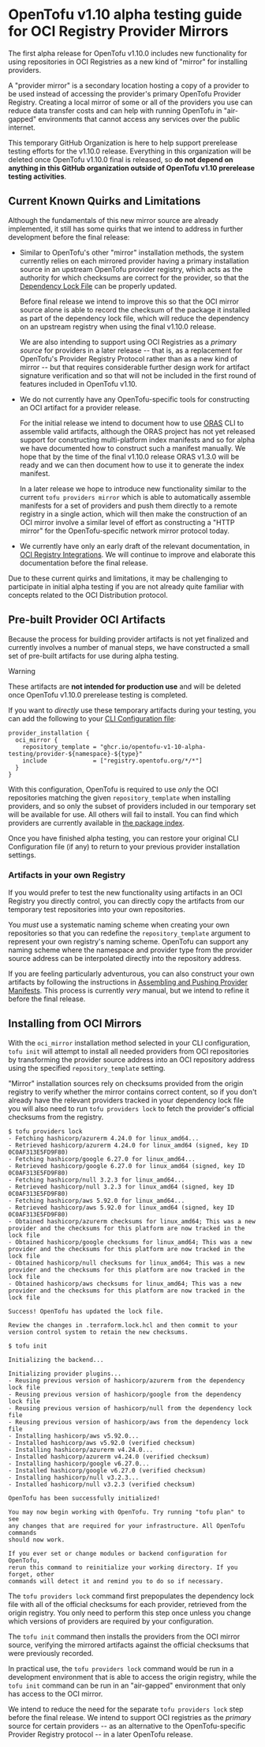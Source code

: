 # OpenTofu v1.10 alpha testing guide for OCI Registry Provider Mirrors

The first alpha release for OpenTofu v1.10.0 includes new functionality for using repositories in OCI Registries as a new kind of "mirror" for installing providers.

A "provider mirror" is a secondary location hosting a copy of a provider to be used instead of accessing the provider's primary OpenTofu Provider Registry. Creating a local mirror of some or all of the providers you use can reduce data transfer costs and can help with running OpenTofu in "air-gapped" environments that cannot access any services over the public internet.

This temporary GitHub Organization is here to help support prerelease testing efforts for the v1.10.0 release. Everything in this organization will be deleted once OpenTofu v1.10.0 final is released, so **do not depend on anything in this GitHub organization outside of OpenTofu v1.10 prerelease testing activities**.

## Current Known Quirks and Limitations

Although the fundamentals of this new mirror source are already implemented, it still has some quirks that we intend to address in further development before the final release:

- Similar to OpenTofu's other "mirror" installation methods, the system currently relies on each mirrored provider having a primary installation source in an upstream OpenTofu provider registry, which acts as the authority for which checksums are correct for the provider, so that the [Dependency Lock File](https://opentofu.org/docs/language/files/dependency-lock/) can be properly updated.

    Before final release we intend to improve this so that the OCI mirror source alone is able to record the checksum of the package it installed as part of the dependency lock file, which will reduce the dependency on an upstream registry when using the final v1.10.0 release.
    
    We are also intending to support using OCI Registries as a _primary source_ for providers in a later release -- that is, as a replacement for OpenTofu's Provider Registry Protocol rather than as a new kind of mirror -- but that requires considerable further design work for artifact signature verification and so that will not be included in the first round of features included in OpenTofu v1.10.

- We do not currently have any OpenTofu-specific tools for constructing an OCI artifact for a provider release.

    For the initial release we intend to document how to use [ORAS](https://oras.land/) CLI to assemble valid artifacts, although the ORAS project has not yet released support for constructing multi-platform index manifests and so for alpha we have documented how to construct such a manifest manually. We hope that by the time of the final v1.10.0 release ORAS v1.3.0 will be ready and we can then document how to use it to generate the index manifest.
    
    In a later release we hope to introduce new functionality similar to the current `tofu providers mirror` which is able to automatically assemble manifests for a set of providers and push them directly to a remote registry in a single action, which will then make the construction of an OCI mirror involve a similar level of effort as constructing a "HTTP mirror" for the OpenTofu-specific network mirror protocol today.
    
- We currently have only an early draft of the relevant documentation, in [OCI Registry Integrations](http://opentofu.org/docs/main/cli/oci_registries/). We will continue to improve and elaborate this documentation before the final release.

Due to these current quirks and limitations, it may be challenging to participate in initial alpha testing if you are not already quite familiar with concepts related to the OCI Distribution protocol.

## Pre-built Provider OCI Artifacts

Because the process for building provider artifacts is not yet finalized and currently involves a number of manual steps, we have constructed a small set of pre-built artifacts for use during alpha testing.

> [!WARNING]
>
> These artifacts are **not intended for production use** and will be deleted once OpenTofu v1.10.0 prerelease testing is completed.

If you want to _directly_ use these temporary artifacts during your testing, you can add the following to your [CLI Configuration file](https://opentofu.org/docs/main/cli/config/config-file/):

```hcl
provider_installation {
  oci_mirror {
    repository_template = "ghcr.io/opentofu-v1-10-alpha-testing/provider-${namespace}-${type}"
    include             = ["registry.opentofu.org/*/*"]
  }
}
```

With this configuration, OpenTofu is required to use _only_ the OCI repositories matching the given `repository_template` when installing providers, and so only the subset of providers included in our temporary set will be available for use. All others will fail to install. You can find which providers are currently available in [the package index](https://github.com/orgs/opentofu-v1-10-alpha-testing/packages).

Once you have finished alpha testing, you can restore your original CLI Configuration file (if any) to return to your previous provider installation settings.

### Artifacts in your own Registry

If you would prefer to test the new functionality using artifacts in an OCI Registry you directly control, you can directly copy the artifacts from our temporary test repositories into your own repositories.

You _must_ use a systematic naming scheme when creating your own repositories so that you can redefine the `repository_template` argument to represent your own registry's naming scheme. OpenTofu can support any naming scheme where the namespace and provider type from the provider source address can be interpolated directly into the repository address.

If you are feeling particularly adventurous, you can also construct your own artifacts by following the instructions in [Assembling and Pushing Provider Manifests](http://opentofu.org/docs/main/cli/oci_registries/provider-mirror/#assembling-and-pushing-provider-manifests). This process is currently _very_ manual, but we intend to refine it before the final release.

## Installing from OCI Mirrors

With the `oci_mirror` installation method selected in your CLI configuration, `tofu init` will attempt to install all needed providers from OCI repositories by transforming the provider source address into an OCI repository address using the specified `repository_template` setting.

"Mirror" installation sources rely on checksums provided from the origin registry to verify whether the mirror contains correct content, so if you don't already have the relevant providers tracked in your dependency lock file you will also need to run `tofu providers lock` to fetch the provider's official checksums from the registry.

```shellsession
$ tofu providers lock
- Fetching hashicorp/azurerm 4.24.0 for linux_amd64...
- Retrieved hashicorp/azurerm 4.24.0 for linux_amd64 (signed, key ID 0C0AF313E5FD9F80)
- Fetching hashicorp/google 6.27.0 for linux_amd64...
- Retrieved hashicorp/google 6.27.0 for linux_amd64 (signed, key ID 0C0AF313E5FD9F80)
- Fetching hashicorp/null 3.2.3 for linux_amd64...
- Retrieved hashicorp/null 3.2.3 for linux_amd64 (signed, key ID 0C0AF313E5FD9F80)
- Fetching hashicorp/aws 5.92.0 for linux_amd64...
- Retrieved hashicorp/aws 5.92.0 for linux_amd64 (signed, key ID 0C0AF313E5FD9F80)
- Obtained hashicorp/azurerm checksums for linux_amd64; This was a new provider and the checksums for this platform are now tracked in the lock file
- Obtained hashicorp/google checksums for linux_amd64; This was a new provider and the checksums for this platform are now tracked in the lock file
- Obtained hashicorp/null checksums for linux_amd64; This was a new provider and the checksums for this platform are now tracked in the lock file
- Obtained hashicorp/aws checksums for linux_amd64; This was a new provider and the checksums for this platform are now tracked in the lock file

Success! OpenTofu has updated the lock file.

Review the changes in .terraform.lock.hcl and then commit to your
version control system to retain the new checksums.

$ tofu init

Initializing the backend...

Initializing provider plugins...
- Reusing previous version of hashicorp/azurerm from the dependency lock file
- Reusing previous version of hashicorp/google from the dependency lock file
- Reusing previous version of hashicorp/null from the dependency lock file
- Reusing previous version of hashicorp/aws from the dependency lock file
- Installing hashicorp/aws v5.92.0...
- Installed hashicorp/aws v5.92.0 (verified checksum)
- Installing hashicorp/azurerm v4.24.0...
- Installed hashicorp/azurerm v4.24.0 (verified checksum)
- Installing hashicorp/google v6.27.0...
- Installed hashicorp/google v6.27.0 (verified checksum)
- Installing hashicorp/null v3.2.3...
- Installed hashicorp/null v3.2.3 (verified checksum)

OpenTofu has been successfully initialized!

You may now begin working with OpenTofu. Try running "tofu plan" to see
any changes that are required for your infrastructure. All OpenTofu commands
should now work.

If you ever set or change modules or backend configuration for OpenTofu,
rerun this command to reinitialize your working directory. If you forget, other
commands will detect it and remind you to do so if necessary.
```

The `tofu providers lock` command first prepopulates the dependency lock file with all of the official checksums for each provider, retrieved from the origin registry. You only need to perform this step once unless you change which versions of providers are required by your configuration.

The `tofu init` command then installs the providers from the OCI mirror source, verifying the mirrored artifacts against the official checksums that were previously recorded.

In practical use, the `tofu providers lock` command would be run in a development environment that is able to access the origin registry, while the `tofu init` command can be run in an "air-gapped" environment that only has access to the OCI mirror.

We intend to reduce the need for the separate `tofu providers lock` step before the final release. We intend to support OCI registries as the _primary_ source for certain providers -- as an alternative to the OpenTofu-specific Provider Registry protocol -- in a later OpenTofu release.
